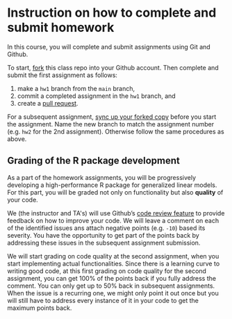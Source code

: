 # Instruction on how to complete and submit homework

In this course, you will complete and submit assignments using Git and Github.

To start, [fork](https://docs.github.com/en/pull-requests/collaborating-with-pull-requests/working-with-forks/fork-a-repo) this class repo into your Github account.
Then complete and submit the first assignment as follows: 
1) make a `hw1` branch from the `main` branch,
2) commit a completed assignment in the `hw1` branch, and
3) create a [pull request](https://docs.github.com/en/pull-requests/collaborating-with-pull-requests/proposing-changes-to-your-work-with-pull-requests/creating-a-pull-request). 

For a subsequent assignment, [sync up your forked copy](https://docs.github.com/en/pull-requests/collaborating-with-pull-requests/working-with-forks/syncing-a-fork) before you start the assignment. 
Name the new branch to match the assignment number (e.g. `hw2` for the 2nd assignment).
Otherwise follow the same procedures as above.


## Grading of the R package development

As a part of the homework assignments, you will be progressively developing a high-performance R package for generalized linear models. 
For this part, you will be graded not only on functionality but also **quality** of your code.

We (the instructor and TA's) will use Github’s [code review feature](https://github.com/features/code-review) to provide feedback on how to improve your code.
We will leave a comment on each of the identified issues ans attach negative points (e.g. `-10`) based its severity.
You have the opportunity to get part of the points back by addressing these issues in the subsequent assignment submission.

We will start grading on code quality at the second assignment, when you start implementing actual functionalities.
Since there is a learning curve to writing good code, at this first grading on code quality for the second assignment, you can get 100% of the points back if you fully address the comment. 
You can only get up to 50% back in subsequent assignments.
When the issue is a recurring one, we might only point it out once but you will still have to address every instance of it in your code to get the maximum points back.
